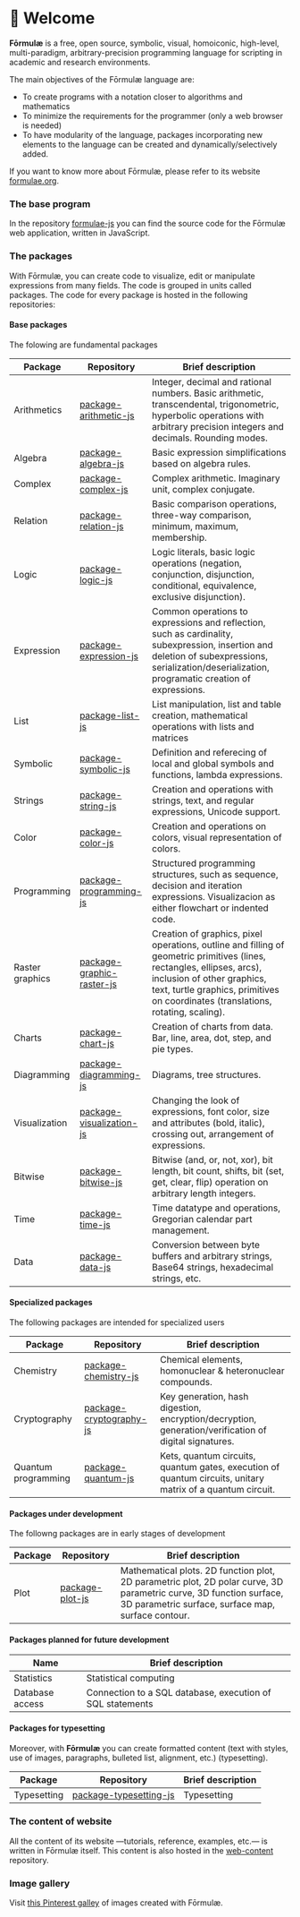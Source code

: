 # 👋 Welcome

<!--
![github-profile](/images/formulae.png)
-->

**Fōrmulæ** is a free, open source, symbolic, visual, homoiconic, high-level, multi-paradigm, arbitrary-precision programming language for scripting in academic and research environments.

The main objectives of the Fōrmulæ language are:

* To create programs with a notation closer to algorithms and mathematics
* To minimize the requirements for the programmer (only a web browser is needed)
* To have modularity of the language, packages incorporating new elements to the language can be created and dynamically/selectively added.

If you want to know more about Fōrmulæ, please refer to its website [formulae.org](https://formulae.org).

### The base program

In the repository [formulae-js](https://github.com/formulae-org/formulae-js) you can find the source code for the Fōrmulæ web application, written in JavaScript.

### The packages

With Fōrmulæ, you can create code to visualize, edit or manipulate expressions from many fields. The code is grouped in units called packages. The code for every package is hosted in the following repositories:

#### Base packages

The folowing are fundamental packages

| Package | Repository | Brief description |
| ------- | ---------- | ----------------- |
| Arithmetics | [package-arithmetic-js](https://github.com/formulae-org/package-arithmetic-js) | Integer, decimal and rational numbers. Basic arithmetic, transcendental, trigonometric, hyperbolic operations with arbitrary precision integers and decimals. Rounding modes. |
| Algebra | [package-algebra-js](https://github.com/formulae-org/package-algebra-js) | Basic expression simplifications based on algebra rules. |
| Complex | [package-complex-js](https://github.com/formulae-org/package-complex-js) | Complex arithmetic. Imaginary unit, complex conjugate. |
| Relation | [package-relation-js](https://github.com/formulae-org/package-relation-js) | Basic comparison operations, three-way comparison, minimum, maximum, membership. |
| Logic | [package-logic-js](https://github.com/formulae-org/package-logic-js) | Logic literals, basic logic operations (negation, conjunction, disjunction, conditional, equivalence, exclusive disjunction). |
| Expression | [package-expression-js](https://github.com/formulae-org/package-expression-js) | Common operations to expressions and reflection, such as cardinality, subexpression, insertion and deletion of subexpressions, serialization/deserialization, programatic creation of expressions. |
| List | [package-list-js](https://github.com/formulae-org/package-list-js) | List manipulation, list and table creation, mathematical operations with lists and matrices |
| Symbolic | [package-symbolic-js](https://github.com/formulae-org/package-symbolic-js) | Definition and referecing of local and global symbols and functions, lambda expressions. |
| Strings | [package-string-js](https://github.com/formulae-org/package-string-js) | Creation and operations with strings, text, and regular expressions, Unicode support. |
| Color | [package-color-js](https://github.com/formulae-org/package-color-js) | Creation and operations on colors, visual representation of colors. |
| Programming | [package-programming-js](https://github.com/formulae-org/package-programming-js) | Structured programming structures, such as sequence, decision and iteration expressions. Visualizacion as either flowchart or indented code. |
| Raster graphics | [package-graphic-raster-js](https://github.com/formulae-org/package-graphic-raster-js) | Creation of graphics, pixel operations, outline and filling of geometric primitives (lines, rectangles, ellipses, arcs), inclusion of other graphics, text, turtle graphics, primitives on coordinates (translations, rotating, scaling). |
| Charts | [package-chart-js](https://github.com/formulae-org/package-chart-js) | Creation of charts from data. Bar, line, area, dot, step, and pie types. |
| Diagramming | [package-diagramming-js](https://github.com/formulae-org/package-diagramming-js) | Diagrams, tree structures. |
| Visualization | [package-visualization-js](https://github.com/formulae-org/package-visualization-js) | Changing the look of expressions, font color, size and attributes (bold, italic), crossing out, arrangement of expressions. |
| Bitwise | [package-bitwise-js](https://github.com/formulae-org/package-bitwise-js) | Bitwise (and, or, not, xor), bit length, bit count, shifts, bit (set, get, clear, flip) operation on arbitrary length integers. |
| Time | [package-time-js](https://github.com/formulae-org/package-time-js) | Time datatype and operations, Gregorian calendar part management. |
| Data | [package-data-js](https://github.com/formulae-org/package-data-js) | Conversion between byte buffers and arbitrary strings, Base64 strings, hexadecimal strings, etc. |

#### Specialized packages

The following packages are intended for specialized users

| Package | Repository | Brief description |
| ------- | ---------- | ----------------- |
| Chemistry | [package-chemistry-js](https://github.com/formulae-org/package-chemistry-js) | Chemical elements, homonuclear & heteronuclear compounds. |
| Cryptography | [package-cryptography-js](https://github.com/formulae-org/package-cryptography-js) | Key generation, hash digestion, encryption/decryption, generation/verification of digital signatures. |
| Quantum programming | [package-quantum-js](https://github.com/formulae-org/package-quantum-js) | Kets, quantum circuits, quantum gates, execution of quantum circuits, unitary matrix of a quantum circuit. |

#### Packages under development

The followng packages are in early stages of development

| Package | Repository | Brief description |
| ------- | ---------- | ----------------- |
| Plot | [package-plot-js](https://github.com/formulae-org/package-plot-js) | Mathematical plots. 2D function plot, 2D parametric plot, 2D polar curve, 3D parametric curve, 3D function surface, 3D parametric surface, surface map, surface contour. |

<!--
| Localization | [package-localization-js](https://github.com/formulae-org/package-localization-js) | Languages, countries, scripts, numerals, calendars, locales, time zones. |
-->

#### Packages planned for future development ###

| Name | Brief description |
| ---- | ----------------- |
| Statistics | Statistical computing |
| Database access | Connection to a SQL database, execution of SQL statements |

#### Packages for typesetting ###

Moreover, with **Fōrmulæ** you can create formatted content (text with styles, use of images, paragraphs, bulleted list, alignment, etc.) (typesetting).

| Package | Repository | Brief description |
| ------- | ---------- | ----------------- |
| Typesetting | [package-typesetting-js](https://github.com/formulae-org/package-typesetting-js) | Typesetting |

### The content of website

All the content of its website —tutorials, reference, examples, etc.— is written in Fōrmulæ itself. This content is also hosted in the [web-content](https://github.com/formulae-org/web-content) repository.

### Image gallery

Visit [this Pinterest galley](https://www.pinterest.com/formulae_org/_created/) of images created with Fōrmulæ.
